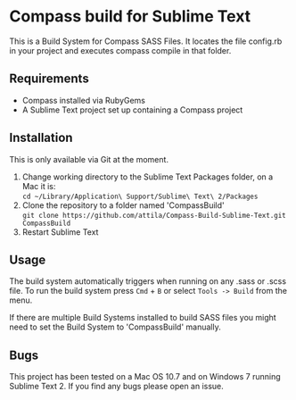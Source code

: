 Compass build for Sublime Text
==============================

This is a Build System for Compass SASS Files. It locates the file config.rb in
your project and executes compass compile in that folder. 


Requirements
------------

* Compass installed via RubyGems
* A Sublime Text project set up containing a Compass project


Installation
------------

This is only available via Git at the moment.

1. Change working directory to the Sublime Text Packages folder, on a Mac it is:  
`cd ~/Library/Application\ Support/Sublime\ Text\ 2/Packages`
2. Clone the repository to a folder named 'CompassBuild'  
`git clone https://github.com/attila/Compass-Build-Sublime-Text.git CompassBuild`
3. Restart Sublime Text


Usage
-----

The build system automatically triggers when running on any .sass or .scss file.
To run the build system press `Cmd` + `B` or select `Tools -> Build` from the 
menu.

If there are multiple Build Systems installed to build SASS files you might need
to set the Build System to 'CompassBuild' manually.


Bugs
----

This project has been tested on a Mac OS 10.7 and on Windows 7 running Sublime 
Text 2. If you find any bugs please open an issue.
